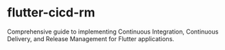 # flutter-cicd-rm
Comprehensive guide to implementing Continuous Integration, Continuous Delivery, and Release Management for Flutter applications.
